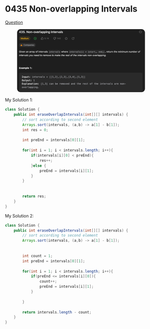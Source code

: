 # 0435 Non-overlapping Intervals

[Question](https://leetcode.com/problems/non-overlapping-intervals/description/?envType=study-plan\&id=data-structure-ii)

<figure><img src="../.gitbook/assets/image.png" alt=""><figcaption></figcaption></figure>



My Solution 1:

```java
class Solution {
    public int eraseOverlapIntervals(int[][] intervals) {
        // sort according to second element
        Arrays.sort(intervals, (a,b) -> a[1] - b[1]);
        int res = 0;

        int preEnd = intervals[0][1];

        for(int i = 1; i < intervals.length; i++){
            if(intervals[i][0] < preEnd){
                res++;
            }else {
                preEnd = intervals[i][1];
            }
        }


        return res;
    }
}
```





My Solution 2:

```java
class Solution {
    public int eraseOverlapIntervals(int[][] intervals) {
        // sort according to second element
        Arrays.sort(intervals, (a,b) -> a[1] - b[1]);
        

        int count = 1;
        int preEnd = intervals[0][1];

        for(int i = 1; i < intervals.length; i++){
            if(preEnd <= intervals[i][0]){
                count++;
                preEnd = intervals[i][1];
            }
            
        }

        return intervals.length - count;
    }
}
```
